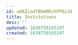 ```yaml
---
id: wO6ZiodYBkW0RzhPPQz10
title: Institutions
desc: ''
updated: 1639759165197
created: 1639759165197
---
```


